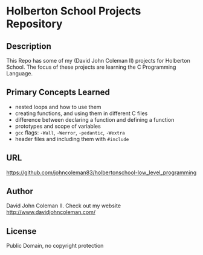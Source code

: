 # Holberton School Projects Repository

## Description

This Repo has some of my (David John Coleman II) projects for Holberton School.
The focus of these projects are learning the C Programming Language.

## Primary Concepts Learned
  * nested loops and how to use them
  * creating functions, and using them in different C files
  * difference between declaring a function and defining a function
  * prototypes and scope of variables
  * ``gcc`` flags: ``-Wall``, ``-Werror``, ``-pedantic``, ``-Wextra``
  * header files and including them with ``#include``

## URL

https://github.com/johncoleman83/holbertonschool-low_level_programming

## Author

David John Coleman II.	Check out my website http://www.davidjohncoleman.com/

## License

Public Domain, no copyright protection